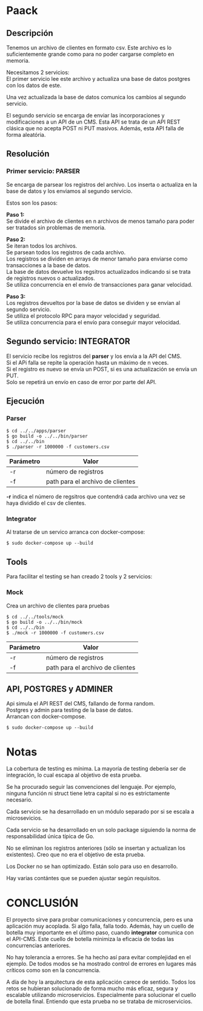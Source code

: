 # Paack
## Descripción
Tenemos un archivo de clientes en formato csv. Este archivo es lo suficientemente grande como para no poder cargarse completo en memoria.  

Necesitamos 2 servicios:  
El primer servicio lee este archivo y actualiza una base de datos postgres con los datos de este.  

Una vez actualizada la base de datos comunica los cambios al segundo servicio.  

El segundo servicio se encarga de enviar las incorporaciones y modificaciones a un API de un CMS. Esta API se trata de un API REST clásica que no acepta POST ni PUT masivos. Además, esta API falla de forma aleatória.  
## Resolución
### Primer servicio: PARSER
Se encarga de parsear los registros del archivo. Los inserta o actualiza en la base de datos y los enviamos al segundo servicio.  

Estos son los pasos:  

**Paso 1:**  
Se divide el archivo de clientes en n archivos de menos tamaño para poder ser tratados
sin problemas de memoria.
  
**Paso 2:**  
Se iteran todos los archivos.  
Se parsean todos los registros de cada archivo.  
Los registros se dividen en arrays de menor tamaño para enviarse como transacciones a la base de datos.  
La base de datos devuelve los regsitros actualizados indicando si se trata de registros nuevos o actualizados.  
Se utiliza concurrencia en el envío de transacciones para ganar velocidad.  
  
**Paso 3:**  
Los registros devueltos por la base de datos se dividen y se envían al segundo servicio.  
Se utiliza el protocolo RPC para mayor velocidad y seguridad.  
Se utiliza concurrencia para el envío para conseguir mayor velocidad.  

## Segundo servicio: INTEGRATOR
El servicio recibe los registros del **parser** y los envía a la API del CMS.  
Si el APi falla se repite la operación hasta un máximo de n veces.  
Si el registro es nuevo se envía un POST, si es una actualización se envía un PUT.  
Solo se repetirá un envío en caso de error por parte del API.  
  
## Ejecución
### Parser
```
$ cd ../../apps/parser
$ go build -o ../../bin/parser
$ cd ../../bin
$ ./parser -r 1000000 -f customers.csv
```
| Parámetro | Valor                            |
| --------- | -------------------------------- |
| -r        | número de registros              |
| -f        | path para el archivo de clientes |
  
**-r** indica el número de regsitros que contendrá cada archivo una vez se haya dividido el csv de clientes.    

### Integrator
Al tratarse de un servico arranca con docker-compose:
```
$ sudo docker-compose up --build
```

## Tools
Para facilitar el testing se han creado 2 tools y 2 servicios:  
### Mock
Crea un archivo de clientes para pruebas  
```
$ cd ../../tools/mock
$ go build -o ../../bin/mock
$ cd ../../bin
$ ./mock -r 1000000 -f customers.csv
```
| Parámetro | Valor                            |
| --------- | -------------------------------- |
| -r        | número de registros              |
| -f        | path para el archivo de clientes |
  
## API, POSTGRES y ADMINER
Api simula el API REST del CMS, fallando de forma random.  
Postgres y admin para testing de la base de datos.  
Arrancan con docker-compose.  
```
$ sudo docker-compose up --build
```
# Notas 
La cobertura de testing es mínima. La mayoría de testing debería ser de integración, lo cual escapa al objetivo de esta prueba.  

Se ha procurado seguir las convenciones del lenguaje. Por ejemplo, ninguna función ni struct tiene letra capital si no es estrictamente necesario.  

Cada servicio se ha desarrollado en un módulo separado por si se escala a microsevicios.  

Cada servicio se ha desarrollado en un solo package siguiendo la norma de responsabilidad única típica de Go.

No se eliminan los registros anteriores (sólo se insertan y actualizan los existentes). Creo que no era el objetivo de esta prueba.  

Los Docker no se han optimizado. Están solo para uso en desarrollo.  

Hay varias contántes que se pueden ajustar según requisitos.  

# CONCLUSIÓN
El proyecto sirve para probar comunicaciones y concurrencia, pero es una aplicación muy acoplada.
Si algo falla, falla todo. Además, hay un cuello de botella muy importante en el último paso, cuando **integrator** comunica con el API-CMS.
Este cuello de botella minimiza la eficacia de todas las concurrencias anteriores.  

No hay tolerancia a errores. Se ha hecho así para evitar complejidad en el ejemplo.
De todos modos se ha mostrado control de errores en lugares más críticos como son en la concurrencia.  

A día de hoy la arquitectura de esta aplicación carece de sentido. Todos los retos se hubieran solucionado de forma mucho más eficaz, segura y escalable utilizando microservicios.
Especialmente para solucionar el cuello de botella final. Entiendo que esta prueba no se trataba de microservicios.
